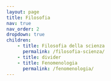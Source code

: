 ```yaml
---
layout: page
title: Filosofia
nav: true
nav_order: 2
dropdown: true
children: 
    - title: Filosofia della scienza
      permalink: /filosofia-scienza/
    - title: divider
    - title: Fenomenologia 
      permalink: /fenomenologia/
---
```

